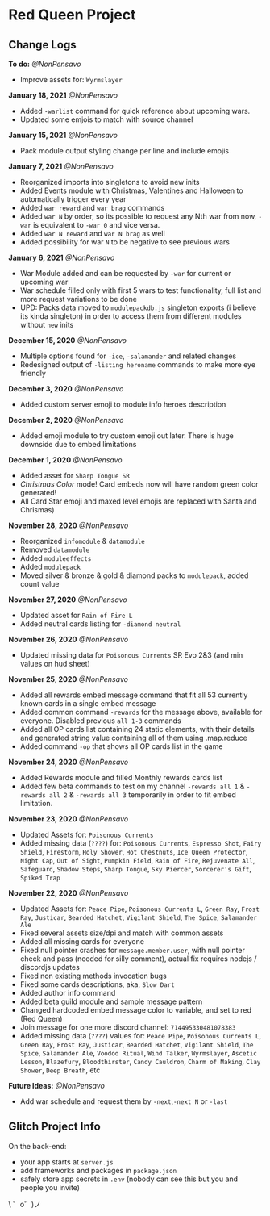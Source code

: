 Red Queen Project
===========================================

Change Logs
-------------------------------------------

__To do:__ _@NonPensavo_
- Improve assets for: `Wyrmslayer`

__January 18, 2021__ _@NonPensavo_
- Added `-warlist` command for quick reference about upcoming wars.
- Updated some emjois to match with source channel

__January 15, 2021__ _@NonPensavo_
- Pack module output styling change per line and include emojis

__January 7, 2021__ _@NonPensavo_
- Reorganized imports into singletons to avoid new inits
- Added Events module with Christmas, Valentines and Halloween to automatically trigger every year
- Added `war reward` and `war brag` commands
- Added `war N` by order, so its possible to request any Nth war from now, `-war` is equivalent to `-war 0` and vice versa.
- Added `war N reward` and `war N brag` as well
- Added possibility for war `N` to be negative to see previous wars

__January 6, 2021__ _@NonPensavo_
- War Module added and can be requested by `-war` for current or upcoming war
- War schedule filled only with first 5 wars to test functionality, full list and more request variations to be done
- UPD: Packs data moved to `modulepackdb.js` singleton exports (i believe its kinda singleton) in order to access them from different modules without `new` inits

__December 15, 2020__ _@NonPensavo_
- Multiple options found for `-ice`, `-salamander` and related changes
- Redesigned output of `-listing heroname` commands to make more eye friendly

__December 3, 2020__ _@NonPensavo_
- Added custom server emoji to module info heroes description

__December 2, 2020__ _@NonPensavo_
- Added emoji module to try custom emoji out later. There is huge downside due to embed limitations

__December 1, 2020__ _@NonPensavo_
- Added asset for `Sharp Tongue SR`
- *Christmas Color* mode! Card embeds now will have random green color generated!
- All Card Star emoji and maxed level emojis are replaced with Santa and Chrismas)

__November 28, 2020__ _@NonPensavo_
- Reorganized `infomodule` & `datamodule`
- Removed `datamodule`
- Added `moduleeffects`
- Added `modulepack`
- Moved silver & bronze & gold & diamond packs to `modulepack`, added count value

__November 27, 2020__ _@NonPensavo_
- Updated asset for `Rain of Fire L`
- Added neutral cards listing for `-diamond neutral`

__November 26, 2020__ _@NonPensavo_
- Updated missing data for `Poisonous Currents` SR Evo 2&3 (and min values on hud sheet)

__November 25, 2020__ _@NonPensavo_
- Added all rewards embed message command that fit all 53 currently known cards in a single embed message
- Added common command `-rewards` for the message above, available for everyone. Disabled previous `all 1-3` commands
- Added all OP cards list containing 24 static elements, with their details and generated string value containing all of them using .map.reduce
- Added command `-op` that shows all OP cards list in the game 

__November 24, 2020__ _@NonPensavo_
- Added Rewards module and filled Monthly rewards cards list
- Added few beta commands to test on my channel `-rewards all 1` & `-rewards all 2` & `-rewards all 3` temporarily in order to fit embed limitation.

__November 23, 2020__ _@NonPensavo_
- Updated Assets for: `Poisonous Currents`
- Added missing data (``????``) for: `Poisonous Currents`, `Espresso Shot`, `Fairy Shield`, `Firestorm`, `Holy Shower`, `Hot Chestnuts`, `Ice Queen Protector`, `Night Cap`, `Out of Sight`, `Pumpkin Field`, `Rain of Fire`, `Rejuvenate All`, `Safeguard`, `Shadow Steps`, `Sharp Tongue`, `Sky Piercer`, `Sorcerer's Gift`, `Spiked Trap`

__November 22, 2020__ _@NonPensavo_
- Updated Assets for: `Peace Pipe`, `Poisonous Currents L`, `Green Ray`, `Frost Ray`, `Justicar`, `Bearded Hatchet`, `Vigilant Shield`, `The Spice`, `Salamander Ale` 
- Fixed several assets size/dpi and match with common assets
- Added all missing cards for everyone
- Fixed null pointer crashes for `message.member.user`, with null pointer check and pass (needed for silly comment), actual fix requires nodejs / discordjs updates
- Fixed non existing methods invocation bugs
- Fixed some cards descriptions, aka, `Slow Dart`
- Added author info command
- Added beta guild module and sample message pattern 
- Changed hardcoded embed message color to variable, and set to red (Red Queen)
- Join message for one more discord channel: `714495330481078383`
- Added missing data (``????``) values for: `Peace Pipe`, `Poisonous Currents L`, `Green Ray`, `Frost Ray`, `Justicar`, `Bearded Hatchet`, `Vigilant Shield`, `The Spice`, `Salamander Ale`, `Voodoo Ritual`, `Wind Talker`, `Wyrmslayer`, `Ascetic Lesson`, `Blazefury`, `Bloodthirster`, `Candy Cauldron`, `Charm of Making`, `Clay Shower`, `Deep Breath`, etc

__Future Ideas:__  _@NonPensavo_
- Add war schedule and request them by `-next`,`-next N` or `-last` 

Glitch Project Info
-------------------------------------------

On the back-end:
- your app starts at `server.js`
- add frameworks and packages in `package.json`
- safely store app secrets in `.env` (nobody can see this but you and people you invite)


\ ゜o゜)ノ
